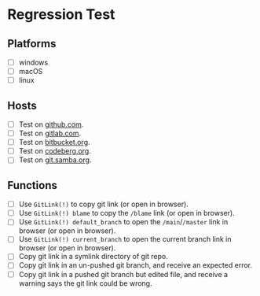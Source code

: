 # Regression Test

## Platforms

- [ ] windows
- [ ] macOS
- [ ] linux

## Hosts

- [ ] Test on [github.com](https://github.com).
- [ ] Test on [gitlab.com](https://gitlab.com).
- [ ] Test on [bitbucket.org](https://bitbucket.org).
- [ ] Test on [codeberg.org](https://codeberg.org).
- [ ] Test on [git.samba.org](https://git.samba.org).

## Functions

- [ ] Use `GitLink(!)` to copy git link (or open in browser).
- [ ] Use `GitLink(!) blame` to copy the `/blame` link (or open in browser).
- [ ] Use `GitLink(!) default_branch` to open the `/main`/`/master` link in browser (or open in browser).
- [ ] Use `GitLink(!) current_branch` to open the current branch link in browser (or open in browser).
- [ ] Copy git link in a symlink directory of git repo.
- [ ] Copy git link in an un-pushed git branch, and receive an expected error.
- [ ] Copy git link in a pushed git branch but edited file, and receive a warning says the git link could be wrong.
